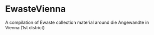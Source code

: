 # EwasteVienna
A compilation of Ewaste collection material around die Angewandte in Vienna (1st district)

